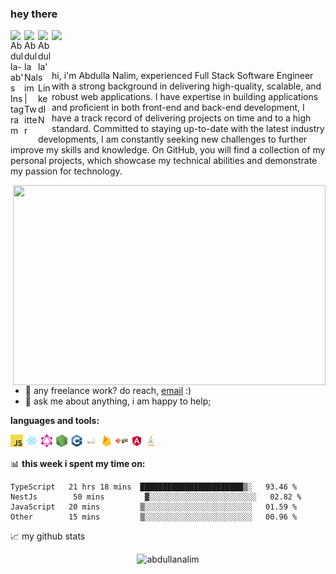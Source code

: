 ### hey there 
<a href="https://www.instagram.com/mr_abu_bro/">
  <img align="left" alt="Abdulla-ab's Instagram" width="22px" src="https://raw.githubusercontent.com/hussainweb/hussainweb/main/icons/instagram.png" />
</a>
<a href="https://twitter.com/Abdulla_MN_99">
  <img align="left" alt="Abdulla Nalim | Twitter" width="22px" src="https://raw.githubusercontent.com/peterthehan/peterthehan/master/assets/twitter.svg" />
</a>
<a href="https://www.linkedin.com/in/abdullanalim/">
  <img align="left" alt="Abdulla's LinkedIN" width="22px" src="https://raw.githubusercontent.com/peterthehan/peterthehan/master/assets/linkedin.svg" />
</a>

![](https://visitor-badge.glitch.me/badge?page_id=Abdulla-ab.Abdulla-ab)

<br />

hi, i'm Abdulla Nalim, experienced Full Stack Software Engineer with a strong background in delivering high-quality, scalable, and robust web applications. I have expertise in building applications and proficient in both front-end and back-end development, I have a track record of delivering projects on time and to a high standard. Committed to staying up-to-date with the latest industry developments, I am constantly seeking new challenges to further improve my skills and knowledge. On GitHub, you will find a collection of my personal projects, which showcase my technical abilities and demonstrate my passion for technology.

<!--   <img align="right" alt="GIF" src="https://giphy.com/gifs/tecnicageracao-4rZA5D22301iMgrUNd" width="500" height="320" /> -->
<img align="right" src="https://giphy.com/gifs/tecnicageracao-4rZA5D22301iMgrUNd" width="500" height="320" />
  
- 💼 any freelance work? do reach, [email](mailto:abdullanalimm@gmail.com) :)
- 💬 ask me about anything, i am happy to help;

**languages and tools:**  

<code><img height="20" src="https://raw.githubusercontent.com/github/explore/80688e429a7d4ef2fca1e82350fe8e3517d3494d/topics/javascript/javascript.png"></code>
<code><img height="20" src="https://raw.githubusercontent.com/github/explore/80688e429a7d4ef2fca1e82350fe8e3517d3494d/topics/react/react.png"></code>
<code><img height="20" src="https://raw.githubusercontent.com/github/explore/5c058a388828bb5fde0bcafd4bc867b5bb3f26f3/topics/graphql/graphql.png"></code>
<code><img height="20" src="https://raw.githubusercontent.com/github/explore/80688e429a7d4ef2fca1e82350fe8e3517d3494d/topics/nodejs/nodejs.png"></code>
<code><img height="20" src="https://raw.githubusercontent.com/github/explore/80688e429a7d4ef2fca1e82350fe8e3517d3494d/topics/cpp/cpp.png"></code>
<code><img height="20" src="https://raw.githubusercontent.com/github/explore/80688e429a7d4ef2fca1e82350fe8e3517d3494d/topics/mysql/mysql.png"></code>
<code><img height="20" src="https://raw.githubusercontent.com/github/explore/80688e429a7d4ef2fca1e82350fe8e3517d3494d/topics/firebase/firebase.png"></code>
<code><img height="20" src="https://raw.githubusercontent.com/github/explore/80688e429a7d4ef2fca1e82350fe8e3517d3494d/topics/git/git.png"></code>
<code><img height="20" src="https://raw.githubusercontent.com/github/explore/80688e429a7d4ef2fca1e82350fe8e3517d3494d/topics/angular/angular.png"></code>
<code><img height="20" src="https://raw.githubusercontent.com/github/explore/80688e429a7d4ef2fca1e82350fe8e3517d3494d/topics/java/java.png"></code>

📊 **this week i spent my time on:**
<!--START_SECTION:waka-->

```text
TypeScript   21 hrs 18 mins  ███████████████████████▒░   93.46 %
NestJs        50 mins         ▓░░░░░░░░░░░░░░░░░░░░░░░░   02.82 %
JavaScript   20 mins         ▒░░░░░░░░░░░░░░░░░░░░░░░░   01.59 %
Other        15 mins         ▒░░░░░░░░░░░░░░░░░░░░░░░░   00.96 %
```

<!--END_SECTION:waka-->


📈 my github stats

<p align="center"> <img src="https://github-readme-stats.vercel.app/api?username=Abdulla-ab&show_icons=true&theme=gotham" alt="abdullanalim" />



